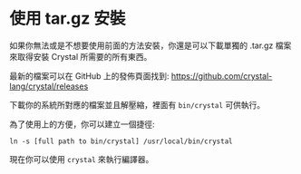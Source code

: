 # 使用 tar.gz 安裝

如果你無法或是不想要使用前面的方法安裝，你還是可以下載單獨的 .tar.gz 檔案來取得安裝 Crystal 所需要的所有東西。

最新的檔案可以在 GitHub 上的發佈頁面找到: https://github.com/crystal-lang/crystal/releases

下載你的系統所對應的檔案並且解壓縮，裡面有 `bin/crystal` 可供執行。

為了使用上的方便，你可以建立一個捷徑:

`ln -s [full path to bin/crystal] /usr/local/bin/crystal`

現在你可以使用 `crystal` 來執行編譯器。


